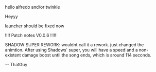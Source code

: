 hello alfredo and/or twinkle


Heyyy

launcher should be fixed now

!!!! Patch notes V0.0.6 !!!!!

SHADOW SUPER REWORK:
wouldnt call it a rework. just changed the animtion. After using Shadows' super, you will have a speed and a non-existent damage boost until the song ends, which is around 114 seconds.

-- ThatGuy
